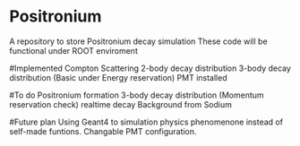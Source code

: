 # Positronium
A repository to store Positronium decay simulation
These code will be functional under ROOT enviroment

#Implemented
Compton Scattering
2-body decay distribution
3-body decay distribution (Basic under Energy reservation)
PMT installed

#To do
Positronium formation
3-body decay distribution (Momentum reservation check)
realtime decay
Background from Sodium

#Future plan
Using Geant4 to simulation physics phenomenone instead of self-made funtions.
Changable PMT configuration.

